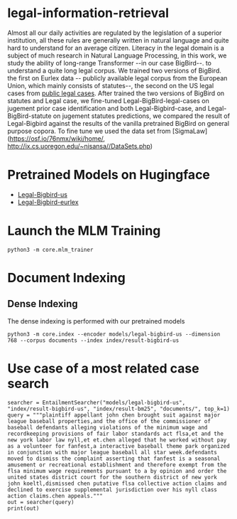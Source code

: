 # legal-information-retrieval
Almost all our daily activities are regulated by the legislation of a superior institution, all these rules are generally written in natural language and quite hard to understand for an average citizen. Literacy in the legal domain is a subject of much research in Natural Language Processing, in this work, we study the ability of long-range Transformer --in our case BigBird--. to understand a quite long legal corpus. We trained two versions of BigBird. the first on Eurlex data -- publicly available legal corpus from the European Union, which mainly consists of statutes--, the second on the US legal cases from  [public legal cases](https://case.law/). After trained the two versions of BigBird on statutes and Legal case, we fine-tuned Legal-BigBird-legal-cases on jugement prior case identification and both Legal-Bigbird-case, and Legal-BigBird-statute on jugement statutes predictions, we compared the result of Legal-Bigbird against the results of the vanilla pretrained BigBird on general purpose copora. To fine tune we used the data set from [SigmaLaw](https://osf.io/76nmx/wiki/home/, http://ix.cs.uoregon.edu/~nisansa//DataSets.php)

# Pretrained Models on Hugingface
* [Legal-Bigbird-us](https://huggingface.co/lkwate/legal-bigbird-us)
* [Legal-Bigbird-eurlex](https://huggingface.co/lkwate/legal-bigbird-eurlex)

# Launch the MLM Training
```{sh}
python3 -m core.mlm_trainer
```

# Document Indexing
## Dense Indexing
The dense indexing is performed with our pretrained models
```{sh}
python3 -m core.index --encoder models/legal-bigbird-us --dimension 768 --corpus documents --index index/result-bigbird-us
```

# Use case of a most related case search
```{python}
searcher = EntailmentSearcher("models/legal-bigbird-us", "index/result-bigbird-us", "index/result-bm25", "documents/", top_k=1)
query = """plaintiff appellant john chen brought suit against major league baseball properties,and the office of the commissioner of baseball defendants alleging violations of the minimum wage and recordkeeping provisions of fair labor standards act flsa,et and the new york labor law nyll,et et.chen alleged that he worked without pay as a volunteer for fanfest,a interactive baseball theme park organized in conjunction with major league baseball all star week.defendants moved to dismiss the complaint asserting that fanfest is a seasonal amusement or recreational establishment and therefore exempt from the flsa minimum wage requirements pursuant to a by opinion and order the united states district court for the southern district of new york john koeltl,dismissed chen putative flsa collective action claims and declined to exercise supplemental jurisdiction over his nyll class action claims.chen appeals."""
out = searcher(query)
print(out)
```
